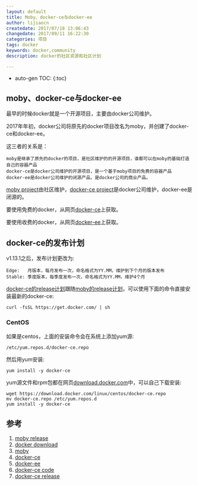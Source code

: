 ```yaml
---
layout: default
title: Moby、docker-ce与docker-ee
author: lijiaocn
createdate: 2017/07/18 13:06:43
changedate: 2017/09/11 16:22:30
categories: 项目
tags: docker
keywords: docker,community
description: docker的社区资源和社区计划

---
```


* auto-gen TOC:
{:toc}

## moby、docker-ce与docker-ee

最早的时候docker就是一个开源项目，主要由docker公司维护。

2017年年初，docker公司将原先的docker项目改名为moby，并创建了docker-ce和docker-ee。

这三者的关系是：

	moby是继承了原先的docker的项目，是社区维护的的开源项目，谁都可以在moby的基础打造自己的容器产品
	docker-ce是docker公司维护的开源项目，是一个基于moby项目的免费的容器产品
	docker-ee是docker公司维护的闭源产品，是docker公司的商业产品。

[moby project][3]由社区维护，[docker-ce project][6]是docker公司维护，docker-ee是闭源的。

要使用免费的docker，从网页[docker-ce][4]上获取。

要使用收费的docker，从网页[docker-ee][5]上获取。

## docker-ce的发布计划

v1.13.1之后，发布计划更改为:

	Edge:   月版本，每月发布一次，命名格式为YY.MM，维护到下个月的版本发布
	Stable: 季度版本，每季度发布一次，命名格式为YY.MM，维护4个月

[docker-ce的release计划][7]跟随[moby的release计划][1]，可以使用下面的命令直接安装最新的docker-ce:

	curl -fsSL https://get.docker.com/ | sh

### CentOS

如果是centos，上面的安装命令会在系统上添加yum源:

	/etc/yum.repos.d/docker-ce.repo

然后用yum安装:

	yum install -y docker-ce

yum源文件和rpm包都在网页[download.docker.com][2]中，可以自己下载安装:

	wget https://download.docker.com/linux/centos/docker-ce.repo
	mv docker-ce.repo /etc/yum.repos.d
	yum install -y docker-ce

## 参考

1. [moby release][1]
2. [docker download][2]
3. [moby][3]
4. [docker-ce][4]
5. [docker-ee][5]
6. [docker-ce code][6]
7. [docker-ce release][7]

[1]: https://github.com/moby/moby/releases  "moby release" 
[2]: https://download.docker.com "docker download"
[3]: https://github.com/moby/moby  "moby" 
[4]: https://github.com/docker/docker-ce "docker-ce"
[5]: https://www.docker.com/enterprise-edition "docker-ee"
[6]: https://github.com/docker/docker-ce "docker-ce code"
[7]: https://github.com/docker/docker-ce/releases "docker-ce release"
